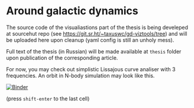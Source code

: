# Around galactic dynamics

The source code of the visualiastions part of the thesis is being develeped at sourcehut repo (see https://git.sr.ht/~taxuswc/gd-viztools/tree)
and will be uploaded here upon cleanup (yaml config is still an unholy mess). 

Full text of the thesis (in Russian) will be made available at `thesis` folder upon publication of the corresponding article.

For now, you may check out simplistic Lissajous curve analiser with 3 frequencies.
An orbit in N-body simulation may look like this.

[![Binder](https://mybinder.org/badge_logo.svg)](https://mybinder.org/v2/gh/taxus-d/gald-cw/master?filepath=orbits-spirograph%2Forbits_model.ipynb)

(press `shift-enter` to the last cell)
